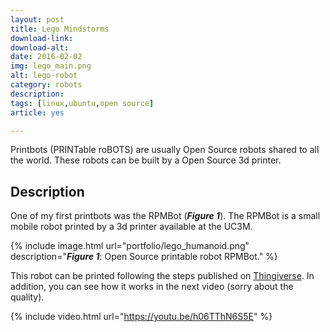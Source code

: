 ```yaml
---
layout: post
title: Lego Mindstorms
download-link: 
download-alt:  
date: 2016-02-02
img: lego_main.png
alt: lego-robot
category: robots
description: 
tags: [linux,ubuntu,open source]
article: yes

---
```


Printbots (PRINTable roBOTS) are usually Open Source robots shared to all the world. These robots can be built by a Open Source 3d printer.

## Description

One of my first printbots was the RPMBot (<b><i>Figure 1</i></b>). The RPMBot is a small mobile robot printed by a 3d printer available at the UC3M.

{% include image.html url="portfolio/lego_humanoid.png" description="<b><i>Figure 1</i></b>: Open Source printable robot RPMBot." %}

This robot can be printed following the steps published on [Thingiverse](http://www.thingiverse.com/thing:23753). In addition, you can see how it works in the next video (sorry about the quality).

{% include video.html url="https://youtu.be/h06TThN6S5E" %}
